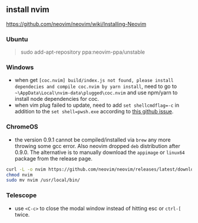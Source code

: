 ## install nvim
https://github.com/neovim/neovim/wiki/Installing-Neovim


### Ubuntu
> sudo add-apt-repository ppa:neovim-ppa/unstable

###  Windows
* when get `[coc.nvim] build/index.js not found, please install dependecies and compile coc.nvim by yarn install`, need to go to `~\AppData\Local\nvim-data\plugged\coc.nvim` and use npm/yarn to install node dependencies for coc.
* when vim plug failed to update, need to add `set shellcmdflag=-c` in addition to the `set shell=pwsh.exe` according to [this github issue](https://github.com/neovim/neovim/issues/13893#issuecomment-774631930).

### ChromeOS
* the version 0.9.1 cannot be compiled/installed via `brew` any more throwing some gcc error. Also neovim dropped `deb` distribution after 0.9.0. The alternative is to manually download the `appimage` or `linux64` package from the release page.

```sh
curl -L -o nvim https://github.com/neovim/neovim/releases/latest/download/nvim.appimage
chmod nvim
sudo mv nvim /usr/local/bin/
```

### Telescope
* use `<C-c>` to close the modal window instead of hitting esc or `ctrl-[` twice.
